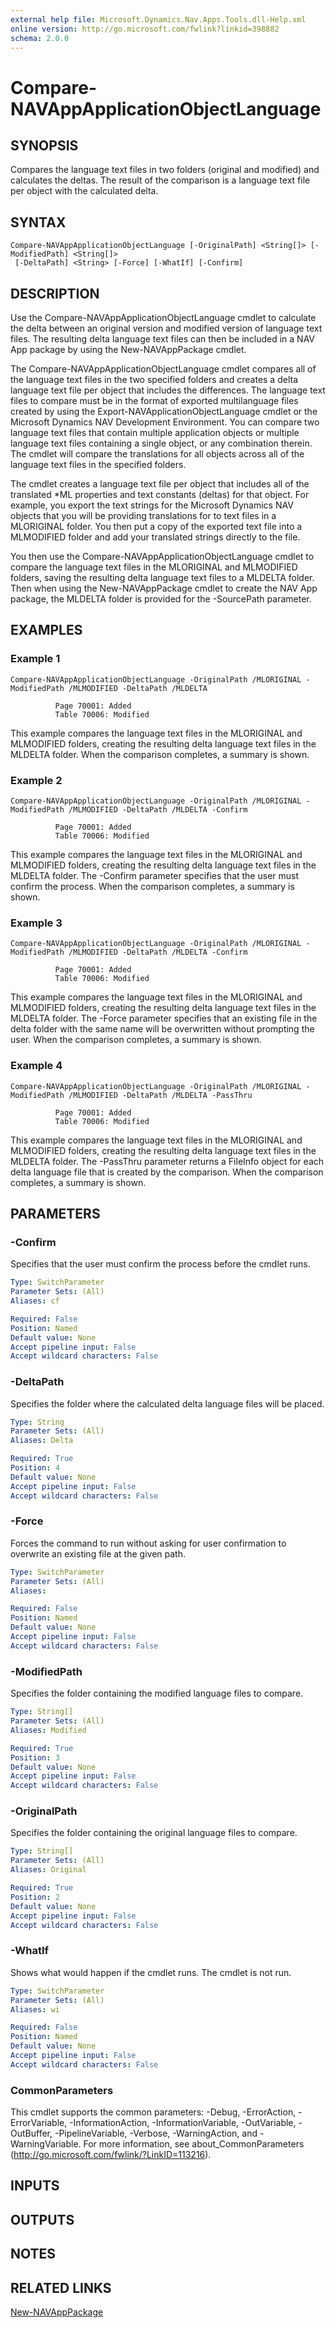 ```yaml
---
external help file: Microsoft.Dynamics.Nav.Apps.Tools.dll-Help.xml
online version: http://go.microsoft.com/fwlink?linkid=398882 
schema: 2.0.0
---
```


# Compare-NAVAppApplicationObjectLanguage

## SYNOPSIS
Compares the language text files in two folders (original and modified) and calculates the deltas.
The result of the comparison is a language text file per object with the calculated delta.

## SYNTAX

```
Compare-NAVAppApplicationObjectLanguage [-OriginalPath] <String[]> [-ModifiedPath] <String[]>
 [-DeltaPath] <String> [-Force] [-WhatIf] [-Confirm]
```

## DESCRIPTION
Use the Compare-NAVAppApplicationObjectLanguage cmdlet to calculate the delta between an original version and modified version of language text files.
The resulting delta language text files can then be included in a NAV App package by using the New-NAVAppPackage cmdlet.

The Compare-NAVAppApplicationObjectLanguage cmdlet compares all of the language text files in the two specified folders and creates a delta language text file per object that includes the differences. The language text files to compare must be in the format of exported multilanguage files created by using the Export-NAVApplicationObjectLanguage cmdlet or the Microsoft Dynamics NAV Development Environment. You can compare two language text files that contain multiple application objects or multiple language text files containing a single object, or any combination therein. The cmdlet will compare the translations for all objects across all of the language text files in the specified folders.

The cmdlet creates a language text file per object that includes all of the translated \*ML properties and text constants (deltas) for that object. For example, you export the text strings for the Microsoft Dynamics NAV objects that you will be providing translations for to text files in a MLORIGINAL folder. You then put a copy of the exported text file into a MLMODIFIED folder and add your translated strings directly to the file.

You then use the Compare-NAVAppApplicationObjectLanguage cmdlet to compare the language text files in the MLORIGINAL and MLMODIFIED folders, saving the resulting delta language text files to a MLDELTA folder. Then when using the New-NAVAppPackage cmdlet to create the NAV App package, the MLDELTA folder is provided for the -SourcePath parameter.

## EXAMPLES

### Example 1
```
Compare-NAVAppApplicationObjectLanguage -OriginalPath /MLORIGINAL -ModifiedPath /MLMODIFIED -DeltaPath /MLDELTA

          Page 70001: Added
          Table 70006: Modified
```

This example compares the language text files in the MLORIGINAL and MLMODIFIED folders, creating the resulting delta language text files in the MLDELTA folder.
When the comparison completes, a summary is shown.

### Example 2
```
Compare-NAVAppApplicationObjectLanguage -OriginalPath /MLORIGINAL -ModifiedPath /MLMODIFIED -DeltaPath /MLDELTA -Confirm

          Page 70001: Added
          Table 70006: Modified
```

This example compares the language text files in the MLORIGINAL and MLMODIFIED folders, creating the resulting delta language text files in the MLDELTA folder.
The -Confirm parameter specifies that the user must confirm the process.
When the comparison completes, a summary is shown.

### Example 3
```
Compare-NAVAppApplicationObjectLanguage -OriginalPath /MLORIGINAL -ModifiedPath /MLMODIFIED -DeltaPath /MLDELTA -Confirm

          Page 70001: Added
          Table 70006: Modified
```

This example compares the language text files in the MLORIGINAL and MLMODIFIED folders, creating the resulting delta language text files in the MLDELTA folder.
The -Force parameter specifies that an existing file in the delta folder with the same name will be overwritten without prompting the user.
When the comparison completes, a summary is shown.

### Example 4
```
Compare-NAVAppApplicationObjectLanguage -OriginalPath /MLORIGINAL -ModifiedPath /MLMODIFIED -DeltaPath /MLDELTA -PassThru

          Page 70001: Added
          Table 70006: Modified
```

This example compares the language text files in the MLORIGINAL and MLMODIFIED folders, creating the resulting delta language text files in the MLDELTA folder.
The -PassThru parameter returns a FileInfo object for each delta language file that is created by the comparison.
When the comparison completes, a summary is shown.

## PARAMETERS

### -Confirm
Specifies that the user must confirm the process before the cmdlet runs.

```yaml
Type: SwitchParameter
Parameter Sets: (All)
Aliases: cf

Required: False
Position: Named
Default value: None
Accept pipeline input: False
Accept wildcard characters: False
```

### -DeltaPath
Specifies the folder where the calculated delta language files will be placed.

```yaml
Type: String
Parameter Sets: (All)
Aliases: Delta

Required: True
Position: 4
Default value: None
Accept pipeline input: False
Accept wildcard characters: False
```

### -Force
Forces the command to run without asking for user confirmation to overwrite an existing file at the given path.

```yaml
Type: SwitchParameter
Parameter Sets: (All)
Aliases:

Required: False
Position: Named
Default value: None
Accept pipeline input: False
Accept wildcard characters: False
```

### -ModifiedPath
Specifies the folder containing the modified language files to compare.

```yaml
Type: String[]
Parameter Sets: (All)
Aliases: Modified

Required: True
Position: 3
Default value: None
Accept pipeline input: False
Accept wildcard characters: False
```

### -OriginalPath
Specifies the folder containing the original language files to compare.

```yaml
Type: String[]
Parameter Sets: (All)
Aliases: Original

Required: True
Position: 2
Default value: None
Accept pipeline input: False
Accept wildcard characters: False
```

### -WhatIf
Shows what would happen if the cmdlet runs.
The cmdlet is not run.

```yaml
Type: SwitchParameter
Parameter Sets: (All)
Aliases: wi

Required: False
Position: Named
Default value: None
Accept pipeline input: False
Accept wildcard characters: False
```

### CommonParameters
This cmdlet supports the common parameters: -Debug, -ErrorAction, -ErrorVariable, -InformationAction, -InformationVariable, -OutVariable, -OutBuffer, -PipelineVariable, -Verbose, -WarningAction, and -WarningVariable. For more information, see about_CommonParameters (http://go.microsoft.com/fwlink/?LinkID=113216).

## INPUTS

## OUTPUTS

## NOTES
## RELATED LINKS 
 
[New-NAVAppPackage](New-NAVAppPackage.md)

